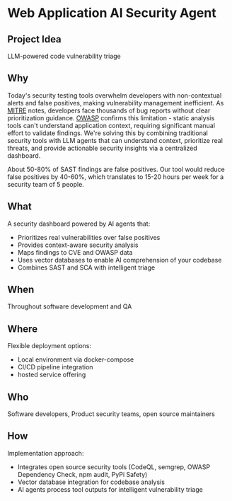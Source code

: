 # Web Application AI Security Agent

## Project Idea

LLM-powered code vulnerability triage

## Why

Today's security testing tools overwhelm developers with non-contextual alerts and false positives, making vulnerability management inefficient. As [MITRE](https://cwe.mitre.org/cwss/cwss_v1.0.1.html) notes, developers face thousands of bug reports without clear prioritization guidance. [OWASP](https://owasp.org/www-project-web-security-testing-guide/stable/2-Introduction/) confirms this limitation - static analysis tools can't understand application context, requiring significant manual effort to validate findings. We're solving this by combining traditional security tools with LLM agents that can understand context, prioritize real threats, and provide actionable security insights via a centralized dashboard. 

About 50-80% of SAST findings are false positives. Our tool would reduce false positives by 40-60%, which translates to 15-20 hours per week for a security team of 5 people.

## What

A security dashboard powered by AI agents that:
- Prioritizes real vulnerabilities over false positives
- Provides context-aware security analysis
- Maps findings to CVE and OWASP data
- Uses vector databases to enable AI comprehension of your codebase
- Combines SAST and SCA with intelligent triage

## When

Throughout software development and QA

## Where

Flexible deployment options:
- Local environment via docker-compose
- CI/CD pipeline integration
- hosted service offering

## Who

Software developers, Product security teams, open source maintainers

## How

Implementation approach:
- Integrates open source security tools (CodeQL, semgrep, OWASP Dependency Check, npm audit, PyPi Safety)
- Vector database integration for codebase analysis
- AI agents process tool outputs for intelligent vulnerability triage




